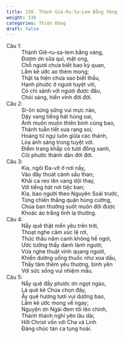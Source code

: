 ```yaml
---
title: 338. Thành Giê-Ru-Sa-Lem Bằng Vàng
weight: 338
categories: Thiên Đàng
draft: false
---
```

<dl><dt>Câu 1:</dt><dd data-verse="1">Thành Giê-ru-sa-lem bằng vàng, <br/>Đượm ơn sữa quí, mật ong, <br/>Chỗ ngươi chưa biết bao kỳ quan, <br/>Lắm kẻ ước ao thèm mong; <br/>Thật ta hiện chưa sao biết thấu, <br/>Hạnh phước ở ngươi tuyệt vời, <br/>Có chi sánh với ngươi được đâu, <br/>Chói sáng, hiển vinh đời đời. </dd><dt>Câu 2:</dt><dd data-verse="2">Si-ôn sừng sững vui mực nào, <br/>Dậy vang tiếng hát hùng oai, <br/>Ánh muôn muôn thiên binh cùng bao, <br/>Thánh tuẫn tiết xưa rạng soi; <br/>Hoàng tử ngự luôn giữa các thánh, <br/>Lòa ánh sáng trong tuyệt vời. <br/>Điểm trang khắp cỏ tươi đồng xanh, <br/>Cõi phước thánh dân đời đời. </dd><dt>Câu 3:</dt><dd data-verse="3">Kìa, ngôi Đa-vít ở nơi nầy, <br/>Vào đây thoát cảnh sầu than; <br/>Khải ca reo lên vang dội thay, <br/>Với tiếng hát nơi tiệc ban; <br/>Kìa, bao người theo Nguyên Soái trước, <br/>Từng chiến thắng quân hùng cường, <br/>Chúa ban thưởng suốt muôn đời được <br/>Khoác áo trắng tinh lạ thường. </dd><dt>Câu 4:</dt><dd data-verse="4">Nầy quê thật mến yêu trên trời, <br/>Thoạt nghe cảm xúc lệ rơi, <br/>Thức thâu năm canh không hề ngơi, <br/>Ước tưởng thấy danh lành ngươi; <br/>Vừa nghe thuật vinh quang ngươi, <br/>Khiến dường uống thuốc như xoa dầu, <br/>Thấy tâm thêm yêu thương, bình yên <br/>Với sức sống vui nhiệm mầu. </dd><dt>Câu 5:</dt><dd data-verse="5">Nầy quê đầy phước ơn ngọt ngào, <br/>Là quê kẻ Chúa chọn đây, <br/>Ấy quê hương tươi vui dường bao, <br/>Lắm kẻ ước mong về ngay; <br/>Nguyện ơn Ngài đem tôi lên chính, <br/>Thành thánh nghỉ yên lâu dài, <br/>Hỡi Christ vốn với Cha và Linh <br/>Đáng chúc tán ca tụng hoài. </dd></dl>